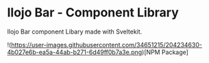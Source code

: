 # Ilojo Bar - Component Library
Ilojo Bar component Libary made with Sveltekit.

!(https://user-images.githubusercontent.com/34651215/204234630-4b027e6b-ea5a-44ab-b271-6d49ff0b7a3e.png)[NPM Package]
